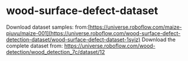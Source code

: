 # wood-surface-defect-dataset

Download dataset samples: from:[https://universe.roboflow.com/maize-pjuvu/maize-001](https://universe.roboflow.com/wood-surface-defect-detection-dataset/wood-surface-defect-dataset-1syiz)
Download the complete dataset from: https://universe.roboflow.com/wood-detection/wood_detection_7c/dataset/12
